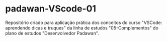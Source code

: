 # padawan-VScode-01
Repositório criado para aplicação prática dos conceitos do curso "VSCode: aprendendo dicas e truques" da linha de estudos "05-Complementos" do plano de estudos "Desenvolvedor Padawan".

